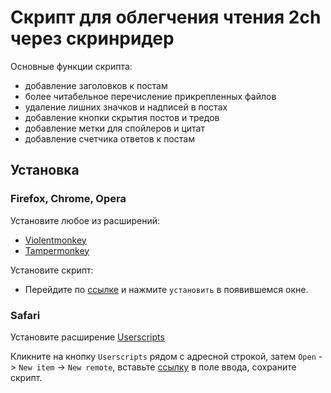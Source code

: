 # Скрипт для облегчения чтения 2ch через скринридер
Основные функции скрипта:
- добавление заголовков к постам
- более читабельное перечисление прикрепленных файлов
- удаление лишних значков и надписей в постах
- добавление кнопки скрытия постов и тредов
- добавление метки для спойлеров и цитат
- добавление счетчика ответов к постам
## Установка
### Firefox, Chrome, Opera
Установите любое из расширений:
* [Violentmonkey](https://violentmonkey.github.io)
* [Tampermonkey](https://www.tampermonkey.net)

Установите скрипт:
* Перейдите по [ссылке](../../raw/main/2ch-screen-reader-fix.user.js) и нажмите `установить` в появившемся окне.
### Safari
Установите расширение [Userscripts](https://github.com/quoid/userscripts)

Кликните на кнопку `Userscripts` рядом с адресной строкой, затем `Open` -> `New item` -> `New remote`, вставьте [ссылку](../../raw/main/2ch-screen-reader-fix.user.js) в поле ввода, сохраните скрипт.
